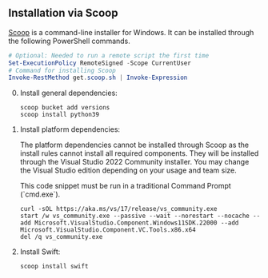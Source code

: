 ## Installation via Scoop

[Scoop](https://scoop.sh) is a command-line installer for Windows. It can be installed through the following PowerShell commands.

~~~ powershell
# Optional: Needed to run a remote script the first time
Set-ExecutionPolicy RemoteSigned -Scope CurrentUser
# Command for installing Scoop
Invoke-RestMethod get.scoop.sh | Invoke-Expression
~~~

0. Install general dependencies:

   ~~~ batch
   scoop bucket add versions
   scoop install python39
   ~~~

0. Install platform dependencies:

   The platform dependencies cannot be installed through Scoop as the install rules cannot install all required components. They will be installed through the Visual Studio 2022 Community installer. You may change the Visual Studio edition depending on your usage and team size.

   <div class="warning" markdown="1">
   This code snippet must be run in a traditional Command Prompt (`cmd.exe`).
   </div>

   ~~~ batch
   curl -sOL https://aka.ms/vs/17/release/vs_community.exe
   start /w vs_community.exe --passive --wait --norestart --nocache --add Microsoft.VisualStudio.Component.Windows11SDK.22000 --add Microsoft.VisualStudio.Component.VC.Tools.x86.x64
   del /q vs_community.exe
   ~~~

0. Install Swift:

   ~~~ batch
   scoop install swift
   ~~~
